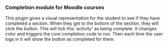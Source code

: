 ### Completion module for Moodle courses

This plugin gives a visual representation for the student to see if they have completed a section.  When they get to the bottom of the section, they will click the button.  This will tick this 'activity' as being complete.  It changes color and triggers the core completion code to run.  Then each time the user logs in it will show the  button as completed for them.